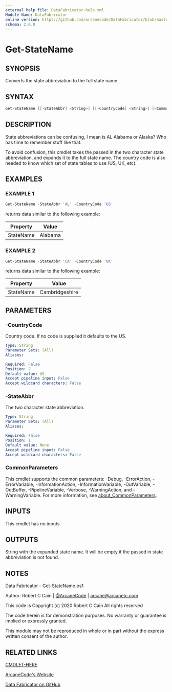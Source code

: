 ```yaml
---
external help file: DataFabricator-help.xml
Module Name: DataFabricator
online version: https://github.com/arcanecode/DataFabricator/blob/master/Documentation/CMDLET-HERE.md
schema: 2.0.0
---
```


# Get-StateName

## SYNOPSIS

Converts the state abbreviation to the full state name.

## SYNTAX

```powershell
Get-StateName [[-StateAbbr] <String>] [[-CountryCode] <String>] [<CommonParameters>]
```

## DESCRIPTION

State abbreviations can be confusing, I mean is AL Alabama or Alaska?
Who has time to remember stuff like that.

To avoid confusion, this cmdlet takes the passed in the two character state abbreviation, and expands it to the full state name. 
The country code is also needed to know which set of state tables to use (US, UK, etc).

## EXAMPLES

### EXAMPLE 1

```powershell
Get-StateName -StateAbbr 'AL' -CountryCode 'US'
```

returns data similar to the following example:


Property | Value
| ----- | ------ |
StateName | Alabama

### EXAMPLE 2

```powershell
Get-StateName -StateAbbr 'CA' -CountryCode 'UK'
```

returns data similar to the following example:


Property | Value
| ----- | ------ |
StateName | Cambridgeshire

## PARAMETERS

### -CountryCode

Country code.
If no code is supplied it defaults to the US.

```yaml
Type: String
Parameter Sets: (All)
Aliases:

Required: False
Position: 2
Default value: US
Accept pipeline input: False
Accept wildcard characters: False
```

### -StateAbbr

The two character state abbreviation.

```yaml
Type: String
Parameter Sets: (All)
Aliases:

Required: False
Position: 1
Default value: None
Accept pipeline input: False
Accept wildcard characters: False
```

### CommonParameters

This cmdlet supports the common parameters: -Debug, -ErrorAction, -ErrorVariable, -InformationAction, -InformationVariable, -OutVariable, -OutBuffer, -PipelineVariable, -Verbose, -WarningAction, and -WarningVariable. For more information, see [about_CommonParameters](http://go.microsoft.com/fwlink/?LinkID=113216).

## INPUTS

This cmdlet has no inputs.

## OUTPUTS

String with the expanded state name. It will be empty if the passed in state abbreviation is not found.

## NOTES

Data Fabricator - Get-StateName.ps1

Author: Robert C Cain | [@ArcaneCode](https://twitter.com/arcanecode) | arcane@arcanetc.com

This code is Copyright (c) 2020 Robert C Cain All rights reserved

The code herein is for demonstration purposes.
No warranty or guarantee is implied or expressly granted.

This module may not be reproduced in whole or in part without
the express written consent of the author.

## RELATED LINKS

[CMDLET-HERE](https://github.com/arcanecode/DataFabricator/blob/master/Documentation/CMDLET-HERE.md)

[ArcaneCode's Website](http://arcanecode.me)

[Data Fabricator on GitHub](http://datafabricator.com)
